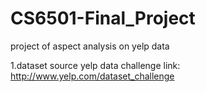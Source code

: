 # CS6501-Final_Project
project of aspect analysis on yelp data

1.dataset source
yelp data challenge 
link: http://www.yelp.com/dataset_challenge
